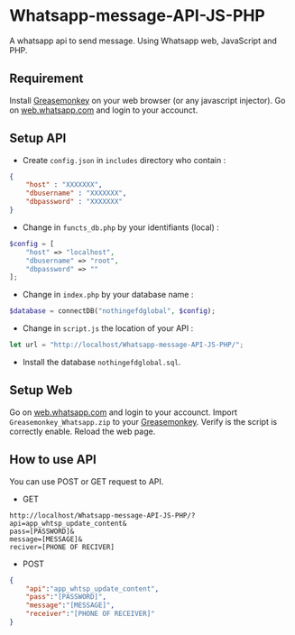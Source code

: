 # Whatsapp-message-API-JS-PHP

A whatsapp api to send message.
Using Whatsapp web, JavaScript and PHP.

## Requirement

Install [Greasemonkey](https://www.greasespot.net/) on your web browser (or any javascript injector).
Go on [web.whatsapp.com](https://web.whatsapp.com/) and login to your accounct.

## Setup API

- Create `config.json` in `includes` directory who contain :
```json
{
    "host" : "XXXXXXX",
    "dbusername" : "XXXXXXX",
    "dbpassword" : "XXXXXXX"
}
```
- Change in `functs_db.php` by your identifiants (local) :
```php
$config = [
    "host" => "localhost",
    "dbusername" => "root",
    "dbpassword" => ""
];
```
- Change in `index.php` by your database name :
```php
$database = connectDB("nothingefdglobal", $config);
```
- Change in `script.js` the location of your API :
```js
let url = "http://localhost/Whatsapp-message-API-JS-PHP/";
```
- Install the database `nothingefdglobal.sql`.

## Setup Web

Go on [web.whatsapp.com](https://web.whatsapp.com/) and login to your accounct.
Import `Greasemonkey_Whatsapp.zip` to your [Greasemonkey](https://www.greasespot.net/).
Verify is the script is correctly enable.
Reload the web page.

## How to use API

You can use POST or GET request to API.

- GET
```
http://localhost/Whatsapp-message-API-JS-PHP/?api=app_whtsp_update_content&
pass=[PASSWORD]&
message=[MESSAGE]&
reciver=[PHONE OF RECIVER]
```

- POST
```json
{
    "api":"app_whtsp_update_content",
    "pass":"[PASSWORD]",
    "message":"[MESSAGE]",
    "receiver":"[PHONE OF RECEIVER]"
}
```